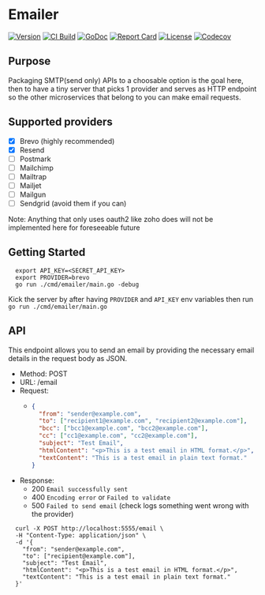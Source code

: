 # Emailer

[![Version](https://img.shields.io/github/tag/mrwormhole/emailer.svg)](https://github.com/mrwormhole/emailer/tags)
[![CI Build](https://github.com/mrwormhole/emailer/actions/workflows/test.yaml/badge.svg)](https://github.com/mrwormhole/emailer/actions/workflows/test.yaml)
[![GoDoc](https://godoc.org/github.com/mrwormhole/emailer?status.svg)](https://godoc.org/github.com/mrwormhole/emailer)
[![Report Card](https://goreportcard.com/badge/github.com/mrwormhole/emailer)](https://goreportcard.com/report/github.com/mrwormhole/emailer)
[![License](https://img.shields.io/github/license/mrwormhole/emailer)](https://github.com/mrwormhole/emailer/blob/main/LICENSE)
[![Codecov](https://codecov.io/github/mrwormhole/emailer/graph/badge.svg?token=Q1CKXYDTBJ)](https://codecov.io/github/mrwormhole/emailer)

## Purpose

Packaging SMTP(send only) APIs to a choosable option is the goal here, then to have a tiny server that picks 1 provider and serves
as HTTP endpoint so the other microservices that belong to you can make email requests.

## Supported providers

- [X] Brevo (highly recommended)
- [X] Resend
- [ ] Postmark
- [ ] Mailchimp
- [ ] Mailtrap
- [ ] Mailjet
- [ ] Mailgun
- [ ] Sendgrid (avoid them if you can)

Note: Anything that only uses oauth2 like zoho does will not be implemented here for foreseeable future

## Getting Started

```shell
  export API_KEY=<SECRET_API_KEY>
  export PROVIDER=brevo
  go run ./cmd/emailer/main.go -debug
```

Kick the server by after having `PROVIDER` and `API_KEY` env variables then run `go run ./cmd/emailer/main.go`

## API

This endpoint allows you to send an email by providing the necessary email details in the request body as JSON.

- Method: POST
- URL: /email
- Request: 
  - ```json
    {
      "from": "sender@example.com",
      "to": ["recipient1@example.com", "recipient2@example.com"],
      "bcc": ["bcc1@example.com", "bcc2@example.com"],
      "cc": ["cc1@example.com", "cc2@example.com"],
      "subject": "Test Email",
      "htmlContent": "<p>This is a test email in HTML format.</p>",
      "textContent": "This is a test email in plain text format."
    }
    ```
- Response:
  - 200 `Email successfully sent`
  - 400 `Encoding error` or `Failed to validate`
  - 500 `Failed to send email` (check logs something went wrong with the provider)

```shell
  curl -X POST http://localhost:5555/email \
  -H "Content-Type: application/json" \
  -d '{
    "from": "sender@example.com",
    "to": ["recipient@example.com"],
    "subject": "Test Email",
    "htmlContent": "<p>This is a test email in HTML format.</p>",
    "textContent": "This is a test email in plain text format."
  }'
```
